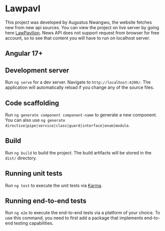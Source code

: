 # Lawpavl

This project was developed by Augustus Nwangwu, the website fetches new from new api sources. You can view the project on live server by going here [LawPavilion](https://lawpavilion.web.app/). News API does not support request from browser for free account, so to see that content you will have to run on localhost server.

## Angular 17+

## Development server

Run `ng serve` for a dev server. Navigate to `http://localhost:4200/`. The application will automatically reload if you change any of the source files.

## Code scaffolding

Run `ng generate component component-name` to generate a new component. You can also use `ng generate directive|pipe|service|class|guard|interface|enum|module`.

## Build

Run `ng build` to build the project. The build artifacts will be stored in the `dist/` directory.

## Running unit tests

Run `ng test` to execute the unit tests via [Karma](https://karma-runner.github.io).

## Running end-to-end tests

Run `ng e2e` to execute the end-to-end tests via a platform of your choice. To use this command, you need to first add a package that implements end-to-end testing capabilities.

